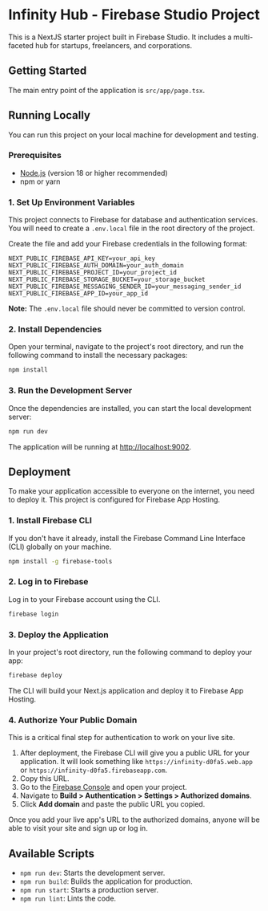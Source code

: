 # Infinity Hub - Firebase Studio Project

This is a NextJS starter project built in Firebase Studio. It includes a multi-faceted hub for startups, freelancers, and corporations.

## Getting Started

The main entry point of the application is `src/app/page.tsx`.

## Running Locally

You can run this project on your local machine for development and testing.

### Prerequisites

- [Node.js](https://nodejs.org/) (version 18 or higher recommended)
- npm or yarn

### 1. Set Up Environment Variables

This project connects to Firebase for database and authentication services. You will need to create a `.env.local` file in the root directory of the project.

Create the file and add your Firebase credentials in the following format:

```
NEXT_PUBLIC_FIREBASE_API_KEY=your_api_key
NEXT_PUBLIC_FIREBASE_AUTH_DOMAIN=your_auth_domain
NEXT_PUBLIC_FIREBASE_PROJECT_ID=your_project_id
NEXT_PUBLIC_FIREBASE_STORAGE_BUCKET=your_storage_bucket
NEXT_PUBLIC_FIREBASE_MESSAGING_SENDER_ID=your_messaging_sender_id
NEXT_PUBLIC_FIREBASE_APP_ID=your_app_id
```

**Note:** The `.env.local` file should never be committed to version control.

### 2. Install Dependencies

Open your terminal, navigate to the project's root directory, and run the following command to install the necessary packages:

```bash
npm install
```

### 3. Run the Development Server

Once the dependencies are installed, you can start the local development server:

```bash
npm run dev
```

The application will be running at [http://localhost:9002](http://localhost:9002).

## Deployment

To make your application accessible to everyone on the internet, you need to deploy it. This project is configured for Firebase App Hosting.

### 1. Install Firebase CLI

If you don't have it already, install the Firebase Command Line Interface (CLI) globally on your machine.

```bash
npm install -g firebase-tools
```

### 2. Log in to Firebase

Log in to your Firebase account using the CLI.

```bash
firebase login
```

### 3. Deploy the Application

In your project's root directory, run the following command to deploy your app:

```bash
firebase deploy
```

The CLI will build your Next.js application and deploy it to Firebase App Hosting.

### 4. Authorize Your Public Domain

This is a critical final step for authentication to work on your live site.

1.  After deployment, the Firebase CLI will give you a public URL for your application. It will look something like `https://infinity-d0fa5.web.app` or `https://infinity-d0fa5.firebaseapp.com`.
2.  Copy this URL.
3.  Go to the [Firebase Console](https://console.firebase.google.com/) and open your project.
4.  Navigate to **Build > Authentication > Settings > Authorized domains**.
5.  Click **Add domain** and paste the public URL you copied.

Once you add your live app's URL to the authorized domains, anyone will be able to visit your site and sign up or log in.

## Available Scripts

- `npm run dev`: Starts the development server.
- `npm run build`: Builds the application for production.
- `npm run start`: Starts a production server.
- `npm run lint`: Lints the code.
